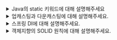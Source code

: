 <details>
<summary>Java의 static 키워드에 대해 설명해주세요</summary>
<div markdown="1">  
Java에서의 static 키워드는 클래스 레벨의 멤버를 정의하고 사용할 때 적용되는 키워드입니다. static 멤버는 해당 클래스의 모든 인스턴스가 공유하며, 클래스에 대한 인스턴스 생성 없이 직접 접근할 수 있습니다.
</div>
</details>

<details>
<summary>업캐스팅과 다운캐스팅에 대해 설명해주세요.</summary>
<div markdown="1">  
업캐스팅은 자식 클래스의 인스턴스를 부모 클래스 타입으로 형변환하는 것을 의미하며, 다운캐스팅은 업캐스팅된 객체를 다시 원래 자식 클래스 타입으로 형변환하는 것을 의미합니다.
일반적으로 업캐스팅은 Java의 다형성의 특징을 사용하여 유연한 코드를 작성하는데 사용됩니다.
다운캐스팅은 상위타입으로 변환된 객체를 다시 원래 타입으로 되돌려 하위타입에만 정의되어 있는 메소드를 호출할 수 있게 하기 위해 사용할 수 있습니다.
</div>
</details>

<details>
<summary>스프링 DI에 대해 설명해주세요.</summary>
<div markdown="1">  
DI란 외부에서 두 객체 간의 관계를 결정해주는 디자인 패턴으로, 인터페이스를 사이에 둬서 클래스 레벨에서는 의존관계가 고정되지 않도록 하고 런타임 시에 관계를 동적으로 주입하여 유연성을 확보하고 결합도를 낮출 수 있게 해줍니다.
</div>
</details>

<details>
<summary>객체지향의 SOLID 원칙에 대해 설명해주세요.</summary>
<div markdown="1">  
단일 책임 원칙 (SRP): 클래스는 단 하나의 책임을 가져야 합니다. 즉, 클래스는 변경의 이유가 하나여야 하며, 한 가지 기능에 집중되어야 합니다. 이를 통해 클래스의 응집도를 높이고, 유지보수와 확장성을 개선할 수 있습니다.

개방-폐쇄 원칙 (OCP): 소프트웨어 개체(클래스, 모듈, 함수 등)는 확장에는 열려 있어야 하고, 변경에는 닫혀 있어야 합니다. 새로운 기능을 추가할 때는 기존 코드를 변경하지 않고 확장 가능한 구조를 유지해야 합니다. 이를 위해 추상화, 다형성, 인터페이스 등을 활용합니다.

리스코프 치환 원칙 (LSP): 자식 클래스는 언제나 부모 클래스로 대체될 수 있어야 합니다. 즉, 상속 관계에서 자식 클래스는 부모 클래스의 기능을 완전히 지원해야 합니다. 이를 통해 다형성을 유지하고, 코드의 재사용성과 확장성을 높일 수 있습니다.

인터페이스 분리 원칙 (ISP): 클라이언트는 자신이 사용하지 않는 인터페이스에 의존해서는 안 됩니다. 즉, 인터페이스는 클라이언트에게 필요한 기능만 제공해야 합니다. 이를 통해 인터페이스의 불필요한 의존성을 제거하고, 인터페이스의 일관성과 가독성을 개선할 수 있습니다.

의존성 역전 원칙 (DIP): 추상화에 의존해야 하며, 구체화에는 의존해서는 안 됩니다. 즉, 클래스는 구체적인 구현이 아닌 추상화에 의존해야 합니다. 이를 통해 상위 수준의 모듈은 하위 수준의 모듈에 의존하지 않고, 추상화된 인터페이스를 통해 의존성을 관리할 수 있습니다. 이를 통해 결합도를 낮추고, 코드의 유연성과 재사용성을 향상시킵니다.

SOLID 원칙을 따르면 코드의 유지보수성, 재사용성, 테스트 용이성, 확장성 등을 향상시킬 수 있으며, 객체지향 소프트웨어의 품질과 성능을 향상시키는 데 도움이 됩니다.
</div>
</details>
